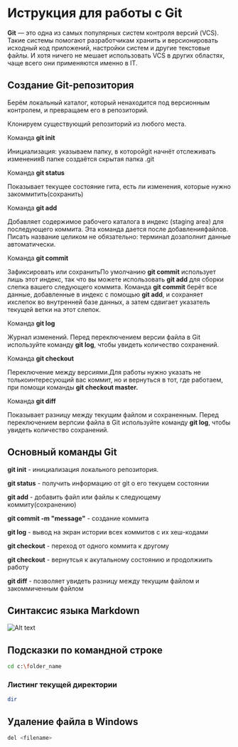 # Иструкция для работы с Git

**Git** — это одна из самых популярных систем контроля версий (VCS). Такие системы помогают разработчикам хранить и версионировать исходный код приложений, настройки систем и другие текстовые файлы. И хотя ничего не мешает использовать VCS в других областях, чаще всего они применяются именно в IT.

## Создание Git-репозитория
Берём локальный каталог, который ненаходится под версионным контролем, и превращаем его в репозиторий.

Клонируем существующий репозиторий из любого места.

Команда **git init**

Инициализация: указываем папку, в которойgit начнёт отслеживать измененияВ папке создаётся скрытая папка .git

Команда **git status** 

Показывает текущее состояние гита, есть ли изменения, которые нужно закоммитить(сохранить)

Команда **git add**

Добавляет содержимое рабочего каталога в индекс (staging area) для последующего коммита. Эта команда дается после добавленияфайлов. Писать название целиком не обязательно: терминал дозаполнит данные автоматически.

Команда **git commit**

Зафиксировать или сохранитьПо умолчанию **git commit** использует лишь этот индекс, так что вы можете использовать **git add** для сборки слепка вашего следующего коммита.
Команда **git commit** берёт все данные, добавленные в индекс с помощью **git add**, и сохраняет ихслепок во внутренней базе данных, а затем сдвигает указатель текущей ветки на этот слепок.

Команда **git log**

Журнал изменений. 
Перед переключением версии файла в Git используйте команду **git log**, чтобы увидеть количество сохранений.

Команда **git checkout**

Переключение между версиями.Для работы нужно указать не толькоинтересующий вас коммит, но и вернуться в тот, где работаем, при помощи команды **git checkout master.**

Команда **git diff**

Показывает разницу между текущим файлом и сохраненным. Перед переключением верпсии файла в Git используйте команду **git log**, чтобы увидеть количество сохранений.



## Основный команды Git

**git init** - инициализация локального репозитория.

**git status** - получить информацию от git о его текущем состоянии

**git add** - добавить файл или файлы к следующему коммиту(сохранению)

**git commit -m "message"** - создание коммита

**git log** - вывод на экран истории всех коммитов с их хеш-кодами

**git checkout** - переход от одного коммита к другому

**git checkout** - вернутсья к акутальному состоянию и продолжиить работу

**git diff** - позволяет увидеть разницу между текущим файлом и закоммиченным файлом

## Синтаксис языка Markdown
![Alt text](image-1.png)


##  Подсказки по командной строке

```sh
cd c:\folder_name
```

### Листинг текущей директории
```sh
dir
```

## Удаление файла в Windows
```sh
del <filename>
```
